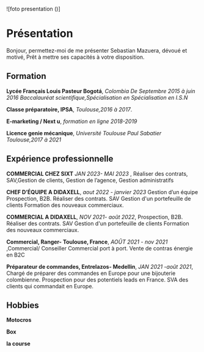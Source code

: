 ![foto presentation ()]
# Présentation
Bonjour, permettez-moi de me présenter Sebastian Mazuera,  dévoué et motivé, Prêt à mettre ses capacités à votre disposition.
## Formation
  **Lycée Français Louis Pasteur Bogotá**, _Colombia De Septembre 2015 à juin 2016 Baccalauréat scientifique,Spécialisation en Spécialisation en I.S.N_
  
  **Classe préparatoire, IPSA**, _Toulouse,2016 à 2017_.
  
  **E-marketing / Next u**, _formation en ligne 2018-2019_
  
  **Licence genie mécanique**, _Université Toulouse Paul Sabatier Toulouse,2017 à 2021_

 ## Expérience professionnelle
  
  **COMMERCIAL CHEZ SIXT**  _JAN 2023- MAI 2023_ , Réaliser des contrats, SAV,Gestion  de clients, Gestion de l’agence, Gestion administratifs 
  
  **CHEF D’ÉQUIPE  A DIDAXELL**, _aout 2022 - janvier 2023_ Gestion d’un équipe Prospection, B2B. Réaliser des contrats.  SAV  Gestion d'un portefeuille de clients Formation des nouveaux commerciaux.

  **COMMERCIAL A DIDAXELL**, _NOV 2021- août 2022_, Prospection, B2B. Réaliser des contrats.  SAV  Gestion d'un portefeuille de clients Formation des nouveaux commerciaux.

  **Commercial, Ranger- Toulouse, France**, _AOÛT 2021 - nov 2021_ ,Commercial/ Conseiller Commercial port à port. Vente de contras énergie en B2C

  **Préparateur de commandes, Entrelazos- Medellin**, _JAN 2021 -août 2021_, Chargé de préparer des commandes en Europe pour une bijouterie colombienne. Prospection pour des potentiels leads en France. SVA des clients qui commandait en Europe.

 ## Hobbies
**Motocros**

**Box**

**la course**
